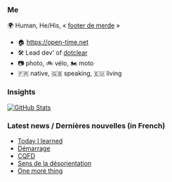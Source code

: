 ### Me

🌍 Human, He/His, « [footer de merde](https://open-time.net/post/2013/07/17/La-veritable-histoire-du-Footer-de-merde-) » 
* 🏠 https://open-time.net 
* 🛠️ Lead dev' of [dotclear](https://git.dotclear.org/dev/dotclear)
* 📷 photo, 🚲 vélo, 🏍️ moto 
* 🇫🇷 native, 🇬🇧 speaking, 🇪🇺 living

### Insights

[![GitHub Stats](https://github-readme-stats-sigma-five.vercel.app/api?username=franck-paul)](https://github.com/franck-paul)

### Latest news / Dernières nouvelles (in French)

<!-- BLOG-POST-LIST:START -->
- [Today I learned](https://open-time.net/post/2024/08/19/Today-I-learned)
- [Démarrage](https://open-time.net/post/2024/08/18/Demarrage)
- [CQFD](https://open-time.net/post/2024/08/17/CQFD)
- [Sens de la désorientation](https://open-time.net/post/2024/08/16/Sens-de-la-desorientation)
- [One more thing](https://open-time.net/post/2024/08/15/One-more-thing)
<!-- BLOG-POST-LIST:END -->
